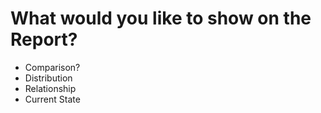 # What would you like to show on the Report?
- Comparison?
- Distribution
- Relationship
- Current State

